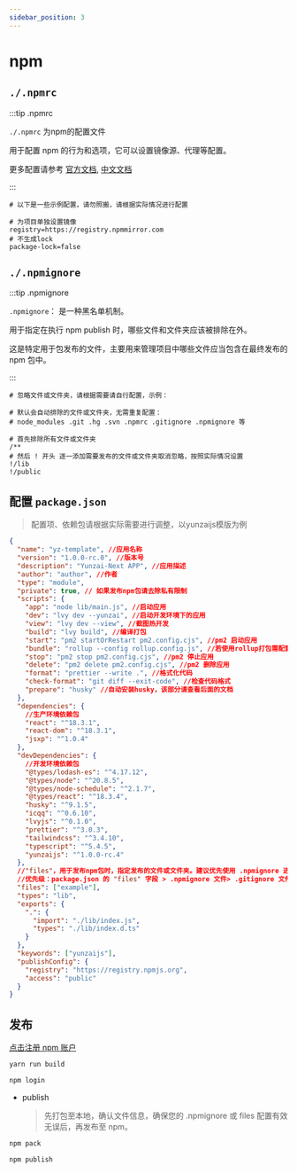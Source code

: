 ```yaml
---
sidebar_position: 3
---
```


# npm

## `./.npmrc`

:::tip .npmrc

`./.npmrc` 为npm的配置文件

用于配置 npm 的行为和选项，它可以设置镜像源、代理等配置。

更多配置请参考 [官方文档](https://docs.npmjs.com/cli/v10/configuring-npm/npmrc), [中文文档](https://npm.nodejs.cn/cli/v10/configuring-npm/npmrc)

:::

```env title=".npmrc"
# 以下是一些示例配置，请勿照搬，请根据实际情况进行配置

# 为项目单独设置镜像
registry=https://registry.npmmirror.com
# 不生成lock
package-lock=false
```

## `./.npmignore`

:::tip .npmignore

`.npmignore`： 是一种黑名单机制。

用于指定在执行 npm publish 时，哪些文件和文件夹应该被排除在外。

这是特定用于包发布的文件，主要用来管理项目中哪些文件应当包含在最终发布的 npm 包中。

:::

```env title=".npmignore"
# 忽略文件或文件夹，请根据需要请自行配置，示例：

# 默认会自动排除的文件或文件夹，无需重复配置：
# node_modules .git .hg .svn .npmrc .gitignore .npmignore 等

# 首先排除所有文件或文件夹
/**
# 然后 ! 开头 逐一添加需要发布的文件或文件夹取消忽略，按照实际情况设置
!/lib
!/public
```

## 配置 `package.json`

> 配置项、依赖包请根据实际需要进行调整，以yunzaijs模版为例

```json title="package.json"
{
  "name": "yz-template", //应用名称
  "version": "1.0.0-rc.0", //版本号
  "description": "Yunzai-Next APP", //应用描述
  "author": "author", //作者
  "type": "module",
  "private": true, // 如果发布npm包请去除私有限制
  "scripts": {
    "app": "node lib/main.js", //启动应用
    "dev": "lvy dev --yunzai", //启动开发环境下的应用
    "view": "lvy dev --view", //截图热开发
    "build": "lvy build", //编译打包
    "start": "pm2 startOrRestart pm2.config.cjs", //pm2 启动应用
    "bundle": "rollup --config rollup.config.js", //若使用rollup打包需配置此项
    "stop": "pm2 stop pm2.config.cjs", //pm2 停止应用
    "delete": "pm2 delete pm2.config.cjs", //pm2 删除应用
    "format": "prettier --write .", //格式化代码
    "check-format": "git diff --exit-code", //检查代码格式
    "prepare": "husky" //自动安装husky，该部分请查看后面的文档
  },
  "dependencies": {
    //生产环境依赖包
    "react": "^18.3.1",
    "react-dom": "^18.3.1",
    "jsxp": "^1.0.4"
  },
  "devDependencies": {
    //开发环境依赖包
    "@types/lodash-es": "^4.17.12",
    "@types/node": "^20.8.5",
    "@types/node-schedule": "^2.1.7",
    "@types/react": "^18.3.4",
    "husky": "^9.1.5",
    "icqq": "^0.6.10",
    "lvyjs": "^0.1.0",
    "prettier": "^3.0.3",
    "tailwindcss": "^3.4.10",
    "typescript": "^5.4.5",
    "yunzaijs": "^1.0.0-rc.4"
  },
  //"files"，用于发布npm包时，指定发布的文件或文件夹。建议优先使用 .npmignore 进行配置。
  //优先级：package.json 的 "files" 字段 > .npmignore 文件> .gitignore 文件
  "files": ["example"],
  "types": "lib",
  "exports": {
    ".": {
      "import": "./lib/index.js",
      "types": "./lib/index.d.ts"
    }
  },
  "keywords": ["yunzaijs"],
  "publishConfig": {
    "registry": "https://registry.npmjs.org",
    "access": "public"
  }
}
```

## 发布

[点击注册 npm 账户](https://www.npmjs.com/)

```bash title="编译"
yarn run build
```

```sh title="登录"
npm login
```

- publish

  > 先打包至本地，确认文件信息，确保您的 .npmignore 或 files 配置有效无误后，再发布至 npm。

```bash title="打包至本地"
npm pack
```

```bash title="确认无误后上传"
npm publish
```
